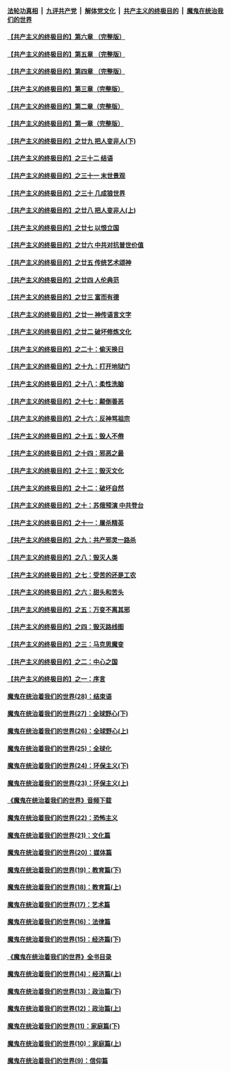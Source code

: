 ####  [法轮功真相](../../../../basic/blob/master/README.md?t=03062253) &nbsp;|&nbsp; [九评共产党](../../../../9ping.md/blob/master/README.md?t=03062253) &nbsp;|&nbsp; [解体党文化](../../../../jtdwh.md/blob/master/README.md?t=03062253)  &nbsp;|&nbsp; [共产主义的终极目的](../../../../gczydzjmd.md/blob/master/README.md?t=03062253) &nbsp;|&nbsp; [魔鬼在统治我们的世界](../../../../mgztzwmdsj.md/blob/master/README.md?t=03062253) 

#### [【共产主义的终极目的】第六章 （完整版）](../pages/nsc422/n11428913.md?t=03062253) 

#### [【共产主义的终极目的】第五章 （完整版）](../pages/nsc422/n11428912.md?t=03062253) 

#### [【共产主义的终极目的】第四章 （完整版）](../pages/nsc422/n11428907.md?t=03062253) 

#### [【共产主义的终极目的】第三章（完整版）](../pages/nsc422/n11428848.md?t=03062253) 

#### [【共产主义的终极目的】第二章（完整版）](../pages/nsc422/n11428831.md?t=03062253) 

#### [【共产主义的终极目的】第一章（完整版）](../pages/nsc422/n11417651.md?t=03062253) 

#### [【共产主义的终极目的】之廿九 把人变非人(下)](../pages/nsc422/n11344140.md?t=03062253) 

#### [【共产主义的终极目的】之三十二 结语](../pages/nsc422/n11360535.md?t=03062253) 

#### [【共产主义的终极目的】之三十一 末世景观](../pages/nsc422/n11351129.md?t=03062253) 

#### [【共产主义的终极目的】之三十 几成狼世界](../pages/nsc422/n11348280.md?t=03062253) 

#### [【共产主义的终极目的】之廿八 把人变非人(上)](../pages/nsc422/n11340492.md?t=03062253) 

#### [【共产主义的终极目的】之廿七 以恨立国](../pages/nsc422/n11336944.md?t=03062253) 

#### [【共产主义的终极目的】之廿六 中共对抗普世价值](../pages/nsc422/n11324785.md?t=03062253) 

#### [【共产主义的终极目的】之廿五 传统艺术颂神](../pages/nsc422/n11296396.md?t=03062253) 

#### [【共产主义的终极目的】之廿四 人伦典范](../pages/nsc422/n11296397.md?t=03062253) 

#### [【共产主义的终极目的】之廿三 富而有德](../pages/nsc422/n11283598.md?t=03062253) 

#### [【共产主义的终极目的】之廿一 神传语言文字](../pages/nsc422/n11263265.md?t=03062253) 

#### [【共产主义的终极目的】之廿二 破坏修炼文化](../pages/nsc422/n11245728.md?t=03062253) 

#### [【共产主义的终极目的】之二十：偷天换日](../pages/nsc422/n11238846.md?t=03062253) 

#### [【共产主义的终极目的】之十九：打开地狱门](../pages/nsc422/n11206376.md?t=03062253) 

#### [【共产主义的终极目的】之十八：柔性洗脑](../pages/nsc422/n11199994.md?t=03062253) 

#### [【共产主义的终极目的】之十七：颠倒善恶](../pages/nsc422/n11179782.md?t=03062253) 

#### [【共产主义的终极目的】之十六：反神骂祖宗](../pages/nsc422/n11166798.md?t=03062253) 

#### [【共产主义的终极目的】之十五：毁人不倦](../pages/nsc422/n11166792.md?t=03062253) 

#### [【共产主义的终极目的】之十四：邪恶之最](../pages/nsc422/n11150249.md?t=03062253) 

#### [【共产主义的终极目的】之十三：毁灭文化](../pages/nsc422/n11135227.md?t=03062253) 

#### [【共产主义的终极目的】之十二：破坏自然](../pages/nsc422/n11135214.md?t=03062253) 

#### [【共产主义的终极目的】之十：苏俄预演 中共登台](../pages/nsc422/n11118424.md?t=03062253) 

#### [【共产主义的终极目的】之十一：屠杀精英](../pages/nsc422/n11118442.md?t=03062253) 

#### [【共产主义的终极目的】之九：共产邪灵一路杀](../pages/nsc422/n11114139.md?t=03062253) 

#### [【共产主义的终极目的】之八：毁灭人类](../pages/nsc422/n11108503.md?t=03062253) 

#### [【共产主义的终极目的】之七：受苦的还是工农](../pages/nsc422/n11101809.md?t=03062253) 

#### [【共产主义的终极目的】之六：甜头和苦头](../pages/nsc422/n11096971.md?t=03062253) 

#### [【共产主义的终极目的】之五：万变不离其邪](../pages/nsc422/n11091285.md?t=03062253) 

#### [【共产主义的终极目的】之四：毁灭路线图](../pages/nsc422/n11086284.md?t=03062253) 

#### [【共产主义的终极目的】之三：马克思魔变](../pages/nsc422/n11061941.md?t=03062253) 

#### [【共产主义的终极目的】之二：中心之国](../pages/nsc422/n11047728.md?t=03062253) 

#### [【共产主义的终极目的】之一：序言](../pages/nsc422/n11086077.md?t=03062253) 

#### [魔鬼在统治着我们的世界(28)：结束语](../pages/nsc422/n10936246.md?t=03062253) 

#### [魔鬼在统治着我们的世界(27)：全球野心(下)](../pages/nsc422/n10928319.md?t=03062253) 

#### [魔鬼在统治着我们的世界(26)：全球野心(上)](../pages/nsc422/n10900318.md?t=03062253) 

#### [魔鬼在统治着我们的世界(25)：全球化](../pages/nsc422/n10788205.md?t=03062253) 

#### [魔鬼在统治着我们的世界(24)：环保主义(下)](../pages/nsc422/n10695307.md?t=03062253) 

#### [魔鬼在统治着我们的世界(23)：环保主义(上)](../pages/nsc422/n10688613.md?t=03062253) 

#### [《魔鬼在统治着我们的世界》音频下载](../pages/nsc422/n10635553.md?t=03062253) 

#### [魔鬼在统治着我们的世界(22)：恐怖主义](../pages/nsc422/n10614727.md?t=03062253) 

#### [魔鬼在统治着我们的世界(21)：文化篇](../pages/nsc422/n10597706.md?t=03062253) 

#### [魔鬼在统治着我们的世界(20)：媒体篇](../pages/nsc422/n10586579.md?t=03062253) 

#### [魔鬼在统治着我们的世界(19)：教育篇(下)](../pages/nsc422/n10564808.md?t=03062253) 

#### [魔鬼在统治着我们的世界(18)：教育篇(上)](../pages/nsc422/n10526970.md?t=03062253) 

#### [魔鬼在统治着我们的世界(17)：艺术篇](../pages/nsc422/n10499093.md?t=03062253) 

#### [魔鬼在统治着我们的世界(16)：法律篇](../pages/nsc422/n10485969.md?t=03062253) 

#### [魔鬼在统治着我们的世界(15)：经济篇(下)](../pages/nsc422/n10469975.md?t=03062253) 

#### [《魔鬼在统治着我们的世界》全书目录](../pages/nsc422/n10464261.md?t=03062253) 

#### [魔鬼在统治着我们的世界(14)：经济篇(上)](../pages/nsc422/n10457370.md?t=03062253) 

#### [魔鬼在统治着我们的世界(13)：政治篇(下)](../pages/nsc422/n10448270.md?t=03062253) 

#### [魔鬼在统治着我们的世界(12)：政治篇(上)](../pages/nsc422/n10444576.md?t=03062253) 

#### [魔鬼在统治着我们的世界(11)：家庭篇(下)](../pages/nsc422/n10440961.md?t=03062253) 

#### [魔鬼在统治着我们的世界(10)：家庭篇(上)](../pages/nsc422/n10435448.md?t=03062253) 

#### [魔鬼在统治着我们的世界(9)：信仰篇](../pages/nsc422/n10432159.md?t=03062253) 


